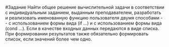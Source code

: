#Задание
Найти общее решение вычислительной задачи в соответствии с индивидуальным
заданием, выданным преподавателем, разработать и реализовать именованную
функцию пользователя двумя способами -- с использованием формы вида (if ...) и с
использованием формы вида (cond ...). Если в качестве входных данных передаются
в виде списка. При формировании результатов также обязательно формировать
список, если значений более чем одно.
